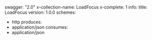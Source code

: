 swagger: "2.0"
x-collection-name: LoadFocus
x-complete: 1
info:
  title: LoadFocus
  version: 1.0.0
schemes:
- http
produces:
- application/json
consumes:
- application/json